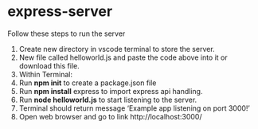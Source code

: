 # express-server

Follow these steps to run the server

1.	Create new directory in vscode terminal to store the server.
2.	New file called helloworld.js and paste the code above into it or download this file.
3.	Within Terminal:
4.	Run **npm init** to create a package.json file
5.	Run **npm install** express to import express api handling.
6.	Run **node helloworld.js** to start listening to the server.
7.	Terminal should return message ‘Example app listening on port 3000!’
8.	Open web browser and go to link http://localhost:3000/
